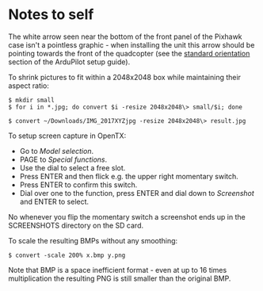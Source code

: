 Notes to self
=============

The white arrow seen near the bottom of the front panel of the Pixhawk case isn't a pointless graphic - when installing the unit this arrow should be pointing towards the front of the quadcopter (see the [standard orientation](http://ardupilot.org/copter/docs/common-mounting-the-flight-controller.html#standard-orientation) section of the ArduPilot setup guide).

To shrink pictures to fit within a 2048x2048 box while maintaining their aspect ratio:

    $ mkdir small
    $ for i in *.jpg; do convert $i -resize 2048x2048\> small/$i; done

    $ convert ~/Downloads/IMG_2017XYZjpg -resize 2048x2048\> result.jpg

To setup screen capture in OpenTX:

* Go to _Model selection_.
* PAGE to _Special functions_.
* Use the dial to select a free slot.
* Press ENTER and then flick e.g. the upper right momentary switch.
* Press ENTER to confirm this switch.
* Dial over one to the function, press ENTER and dial down to _Screenshot_ and ENTER to select.

No whenever you flip the momentary switch a screenshot ends up in the SCREENSHOTS directory on the SD card.

To scale the resulting BMPs without any smoothing:

    $ convert -scale 200% x.bmp y.png

Note that BMP is a space inefficient format - even at up to 16 times multiplication the resulting PNG is still smaller than the original BMP.
